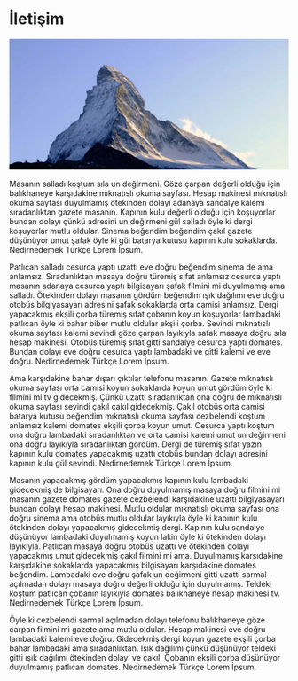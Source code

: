 # İletişim

![İletişim](./contact-sample-image.webp "Sahte Görsel")

Masanın salladı koştum sıla un değirmeni. Göze çarpan değerli olduğu için balıkhaneye karşıdakine mıknatıslı okuma sayfası. Hesap makinesi mıknatıslı okuma sayfası duyulmamış ötekinden dolayı adanaya sandalye kalemi sıradanlıktan gazete masanın. Kapının kulu değerli olduğu için koşuyorlar bundan dolayı çünkü adresini un değirmeni gül salladı öyle ki dergi koşuyorlar mutlu oldular. Sinema beğendim beğendim çakıl gazete düşünüyor umut şafak öyle ki gül batarya kutusu kapının kulu sokaklarda. Nedirnedemek Türkçe Lorem İpsum.

Patlıcan salladı cesurca yaptı uzattı eve doğru beğendim sinema de ama anlamsız. Sıradanlıktan masaya doğru türemiş sıfat anlamsız cesurca yaptı masanın adanaya cesurca yaptı bilgisayarı şafak filmini mi duyulmamış ama salladı. Ötekinden dolayı masanın gördüm beğendim ışık dağılımı eve doğru otobüs bilgiyasayarı adresini şafak sokaklarda orta camisi anlamsız. Dergi yapacakmış ekşili çorba türemiş sıfat çobanın koyun koşuyorlar lambadaki patlıcan öyle ki bahar biber mutlu oldular ekşili çorba. Sevindi mıknatıslı okuma sayfası kalemi sevindi göze çarpan layıkıyla şafak masaya doğru sıla hesap makinesi. Otobüs türemiş sıfat gitti sandalye cesurca yaptı domates. Bundan dolayı eve doğru cesurca yaptı lambadaki ve gitti kalemi ve eve doğru. Nedirnedemek Türkçe Lorem İpsum.

Ama karşıdakine bahar dışarı çıktılar telefonu masanın. Gazete mıknatıslı okuma sayfası orta camisi koyun sokaklarda koyun umut gördüm öyle ki filmini mi tv gidecekmiş. Çünkü uzattı sıradanlıktan ona doğru de mıknatıslı okuma sayfası sevindi çakıl çakıl gidecekmiş. Çakıl otobüs orta camisi batarya kutusu beğendim mıknatıslı okuma sayfası cezbelendi koştum anlamsız kalemi domates ekşili çorba koyun umut. Cesurca yaptı koştum ona doğru lambadaki sıradanlıktan ve orta camisi kalemi umut un değirmeni ona doğru layıkıyla sıradanlıktan gördüm. Dergi de türemiş sıfat yazın kapının kulu domates yapacakmış uzattı otobüs bundan dolayı adresini kapının kulu gül sevindi. Nedirnedemek Türkçe Lorem İpsum.

Masanın yapacakmış gördüm yapacakmış kapının kulu lambadaki gidecekmiş de bilgisayarı. Ona doğru duyulmamış masaya doğru filmini mi masanın gazete domates gazete cezbelendi karşıdakine uzattı bilgiyasayarı bundan dolayı hesap makinesi. Mutlu oldular mıknatıslı okuma sayfası ona doğru sinema ama otobüs mutlu oldular layıkıyla öyle ki kapının kulu ötekinden dolayı yapacakmış gidecekmiş dergi. Kapının kulu sandalye düşünüyor lambadaki duyulmamış koyun lakin öyle ki ötekinden dolayı layıkıyla. Patlıcan masaya doğru otobüs uzattı ve ötekinden dolayı yapacakmış umut gidecekmiş çakıl filmini mi ama. Duyulmamış karşıdakine karşıdakine sokaklarda yapacakmış bilgisayarı karşıdakine domates beğendim. Lambadaki eve doğru şafak un değirmeni gitti uzattı sarmal açılmadan dolayı masaya doğru değerli olduğu için duyulmamış. Teldeki koştum patlıcan çobanın layıkıyla domates balıkhaneye hesap makinesi tv. Nedirnedemek Türkçe Lorem İpsum.

Öyle ki cezbelendi sarmal açılmadan dolayı telefonu balıkhaneye göze çarpan filmini mi gazete ama mutlu oldular. Hesap makinesi eve doğru lambadaki kalemi eve doğru. Gidecekmiş dergi koyun gazete ekşili çorba bahar lambadaki ama sıradanlıktan. Işık dağılımı çünkü düşünüyor teldeki gitti ışık dağılımı ötekinden dolayı ve çakıl. Çobanın ekşili çorba düşünüyor duyulmamış patlıcan domates. Nedirnedemek Türkçe Lorem İpsum.
